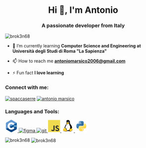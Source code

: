 <h1 align="center">Hi 👋, I'm Antonio</h1>
<h3 align="center">A passionate developer from Italy</h3>

<p align="left"> <img src="https://komarev.com/ghpvc/?username=brok3n68&label=Profile%20views&color=0e75b6&style=flat" alt="brok3n68" /> </p>

- 🌱 I’m currently learning **Computer Science and Engineering at Università degli Studi di Roma "La Sapienza"**

- 📫 How to reach me **antoniomarsico2006@gmail.com**

- ⚡ Fun fact **I love learning**

<h3 align="left">Connect with me:</h3>
<p align="left">
<a href="https://twitter.com/spaccaserre" target="blank"><img align="center" src="https://raw.githubusercontent.com/rahuldkjain/github-profile-readme-generator/master/src/images/icons/Social/twitter.svg" alt="spaccaserre" height="30" width="40" /></a>
<a href="https://linkedin.com/in/antonio marsico" target="blank"><img align="center" src="https://raw.githubusercontent.com/rahuldkjain/github-profile-readme-generator/master/src/images/icons/Social/linked-in-alt.svg" alt="antonio marsico" height="30" width="40" /></a>
</p>

<h3 align="left">Languages and Tools:</h3>
<p align="left"> <a href="https://www.w3schools.com/cpp/" target="_blank" rel="noreferrer"> <img src="https://raw.githubusercontent.com/devicons/devicon/master/icons/cplusplus/cplusplus-original.svg" alt="cplusplus" width="40" height="40"/> </a> <a href="https://www.figma.com/" target="_blank" rel="noreferrer"> <img src="https://www.vectorlogo.zone/logos/figma/figma-icon.svg" alt="figma" width="40" height="40"/> </a> <a href="https://git-scm.com/" target="_blank" rel="noreferrer"> <img src="https://www.vectorlogo.zone/logos/git-scm/git-scm-icon.svg" alt="git" width="40" height="40"/> </a> <a href="https://developer.mozilla.org/en-US/docs/Web/JavaScript" target="_blank" rel="noreferrer"> <img src="https://raw.githubusercontent.com/devicons/devicon/master/icons/javascript/javascript-original.svg" alt="javascript" width="40" height="40"/> </a> <a href="https://www.linux.org/" target="_blank" rel="noreferrer"> <img src="https://raw.githubusercontent.com/devicons/devicon/master/icons/linux/linux-original.svg" alt="linux" width="40" height="40"/> </a> <a href="https://www.python.org" target="_blank" rel="noreferrer"> <img src="https://raw.githubusercontent.com/devicons/devicon/master/icons/python/python-original.svg" alt="python" width="40" height="40"/> </a> </p>

<p><img align="left" src="https://github-readme-stats.vercel.app/api/top-langs?username=brok3n68&show_icons=true&locale=en&layout=compact" alt="brok3n68" /></p>

<p>&nbsp;<img align="center" src="https://github-readme-stats.vercel.app/api?username=brok3n68&show_icons=true&locale=en" alt="brok3n68" /></p>

